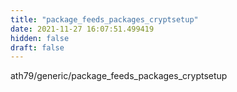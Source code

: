 ```yaml
---
title: "package_feeds_packages_cryptsetup"
date: 2021-11-27 16:07:51.499419
hidden: false
draft: false
---
```


ath79/generic/package_feeds_packages_cryptsetup

